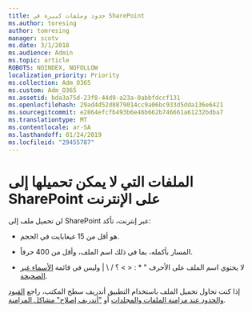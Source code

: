 ```yaml
---
title: حدود وملفات كبيرة في SharePoint
ms.author: toresing
author: tomresing
manager: scotv
ms.date: 3/1/2018
ms.audience: Admin
ms.topic: article
ROBOTS: NOINDEX, NOFOLLOW
localization_priority: Priority
ms.collection: Adm_O365
ms.custom: Adm_O365
ms.assetid: bda3a75d-23f8-44d9-a23a-0abbfdccf131
ms.openlocfilehash: 29ad4d52d8879014cc9a06bc933d5dda136e6421
ms.sourcegitcommit: e2864efcfb493b6e46b662b746661a61232bdba7
ms.translationtype: MT
ms.contentlocale: ar-SA
ms.lasthandoff: 01/24/2019
ms.locfileid: "29455787"
---
```

# <a name="files-that-cant-be-uploaded-to-sharepoint-online"></a>الملفات التي لا يمكن تحميلها إلى SharePoint على الإنترنت

لن تحميل ملف إلى SharePoint عبر إنترنت، تأكد:
  
- هو أقل من 15 غيغابايت في الحجم.
    
- المسار بأكمله، بما في ذلك اسم الملف، وأقل من 400 حرفاً.
    
- لا يحتوي اسم الملف على الأحرف " \* : \< \> ؟ / \ | وليس في قائمة [الأسماء غير الصحيحة](https://go.microsoft.com/fwlink/?linkid=866430).
    
إذا كنت تحاول تحميل الملف باستخدام التطبيق أندريف سطح المكتب، راجع [القيود والحدود عند مزامنة الملفات والمجلدات](http://go.microsoft.com/fwlink/p/?LinkID=717734) أو ["أندريف إصلاح" مشاكل المزامنة](https://go.microsoft.com/fwlink/?linkid=866431).
  


